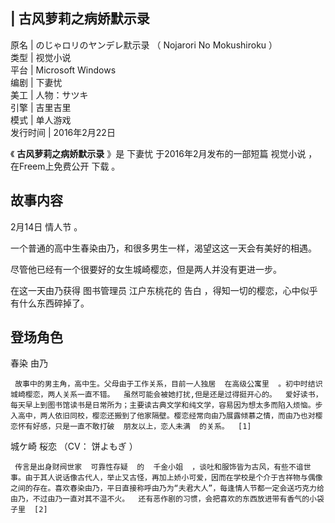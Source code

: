 |  古风萝莉之病娇默示录  
---  
原名  |  のじゃロリのヤンデレ默示录  （  Nojarori No Mokushiroku  ）   
类型  |  视觉小说   
平台  |  Microsoft Windows   
编剧  |  下妻忧   
美工  |  人物：サツキ   
引擎  |  吉里吉里   
模式  |  单人游戏   
发行时间  |  2016年2月22日   
  
《 **古风萝莉之病娇默示录** 》是  下妻忧  于2016年2月发布的一部短篇  视觉小说  ，在Freem上免费公开  下载  。

##  故事内容

2月14日  情人节  。

一个普通的高中生春染由乃，和很多男生一样，渴望这这一天会有美好的相遇。

尽管他已经有一个很要好的女生城崎樱恋，但是两人并没有更进一步。

在这一天由乃获得  图书管理员  江户东桃花的  告白  ，得知一切的樱恋，心中似乎有什么东西碎掉了。

##  登场角色

春染 由乃

     故事中的男主角，高中生。父母由于工作关系，目前一人独居  在高级公寓里  。初中时结识城崎樱恋，两人关系一直不错。  虽然可能会被她打扰,但是还是过得挺开心的。  爱好读书，每天早上到图书馆读书是日常所为；主要读古典文学和纯文学，容易因为想太多而陷入烦恼。步入高中，两人依旧同校，樱恋还搬到了他家隔壁。樱恋经常向由乃展露倾慕之情，而由乃也对樱恋怀有好感，只是一直不敢打破  朋友以上，恋人未满  的关系。  [1] 

城ケ崎 桜恋  （CV：  饼よもぎ  ）

     传言是出身财阀世家  可靠性存疑  的  千金小姐  ，谈吐和服饰皆为古风，有些不谙世事。由于其人说话像古代人，举止又古怪，再加上娇小可爱，因而在学校是个介于吉祥物与偶像之间的存在。喜欢春染由乃，平日直接称呼由乃为“夫君大人”，每逢情人节都一定会送巧克力给由乃，不过由乃一直对其不温不火。  还有恶作剧的习惯，会把喜欢的东西放进带有香气的小袋子里  [2] 